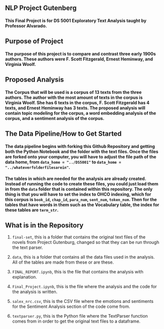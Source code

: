 ## NLP Project Gutenberg

#### This Final Project is for DS 5001 Exploratory Text Analysis taught by Professor Alvarado. 

## Purpose of Project

#### The purpose of this project is to compare and contrast three early 1900s authors. These authors were F. Scott Fitzgerald, Ernest Heminway, and Virginia Woolf. 

## Proposed Analysis

#### The Corpus that will be used is a corpus of 13 texts from the three authors. The author with the most amount of texts in the corpus is Virginia Woolf. She has 6 texts in the corpus, F. Scott Fitzgerald has 4 texts, and Ernest Heminway has 3 texts. The proposed analysis will contain topic modeling for the corpus, a word embedding analysis of the corpus, and a sentiment analysis of the corpus.  

## The Data Pipeline/How to Get Started

#### The data pipeline begins with forking this Github Repository and getting both the Python Notebook and the folder with the text files. Once the files are forked onto your computer, you will have to adjust the file path of the data home, from `data_home = "../DS5001"` to `data_home = "../whateverfolderfilesarein"`.

#### The tables in which are needed for the analysis are already created. Instead of running the code to create these files, you could just load them in from the `data` folder that is contained within this repository. The only thing is that you will have to set the index to OHCO indexing, which for this corpus is `book_id`, `chap_id`, `para_num`, `sent_num`, `token_num`. Then for the tables that have words in them such as the Vocabulary table, the index for these tables are `term_str`. 

## What is in the Repository

1. `final-set`, this is a folder that contains the original text files of the novels from Project Gutenburg, changed so that they can be run through the text parser. 

2. `data`, this is a folder that contains all the data files used in the analysis. All of the tables are made from these or are these. 

3. `FINAL_REPORT.ipynb`, this is the file that contains the analysis with explanation. 

4. `Final_Project.ipynb`, this is the file where the analysis and the code for the analysis is written. 

5. `salex_nrc.csv`, this is the CSV file where the emotions and sentiments for the Sentiment Analysis section of the code come from. 

6. `textparser.py`, this is the Python file where the TextParser function comes from in order to get the original text files to a dataframe. 
